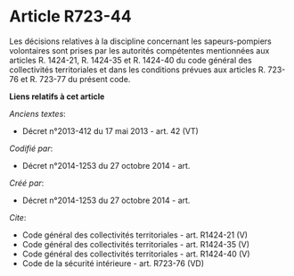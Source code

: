 # Article R723-44

Les décisions relatives à la discipline concernant les sapeurs-pompiers volontaires sont prises par les autorités compétentes
mentionnées aux articles R. 1424-21, R. 1424-35 et R. 1424-40 du code général des collectivités territoriales et dans les
conditions prévues aux articles R. 723-76 et R. 723-77 du présent code.

**Liens relatifs à cet article**

_Anciens textes_:

  - Décret n°2013-412 du 17 mai 2013 - art. 42 (VT)

_Codifié par_:

  - Décret n°2014-1253 du 27 octobre 2014 - art.

_Créé par_:

  - Décret n°2014-1253 du 27 octobre 2014 - art.

_Cite_:

  - Code général des collectivités territoriales - art. R1424-21 (V)
  - Code général des collectivités territoriales - art. R1424-35 (V)
  - Code général des collectivités territoriales - art. R1424-40 (V)
  - Code de la sécurité intérieure - art. R723-76 (VD)

